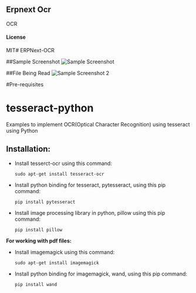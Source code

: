 ## Erpnext Ocr

OCR

#### License

MIT# ERPNext-OCR

##Sample Screenshot
![Sample Screenshot](https://github.com/jvfiel/ERPNext-OCR/blob/master/erpnext_ocr/erpnext_ocr/Selection_046.png)

##File Being Read
![Sample Screenshot 2](https://github.com/jvfiel/ERPNext-OCR/blob/master/erpnext_ocr/erpnext_ocr/Selection_047.png)


#Pre-requisites
# tesseract-python
Examples to implement OCR(Optical Character Recognition) using tesseract using Python

## Installation:
- Install tesserct-ocr using this command:
  ```
  sudo apt-get install tesseract-ocr
  ```
- Install python binding for tesseract, pytesseract, using this pip command:
  ```
  pip install pytesseract
  ```
- Install image processing library in python, pillow using this pip command:
  ```
  pip install pillow
  ```

**For working with pdf files:**
- Install imagemagick using this command:
  ```
  sudo apt-get install imagemagick
  ```
- Install python binding for imagemagick, wand, using this pip command:
  ```
  pip install wand
  ```